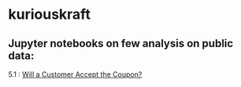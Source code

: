 # kuriouskraft

## Jupyter notebooks on few analysis on public data:
5.1 : [Will a Customer Accept the Coupon?](/5.1_Customer_Coupon)
